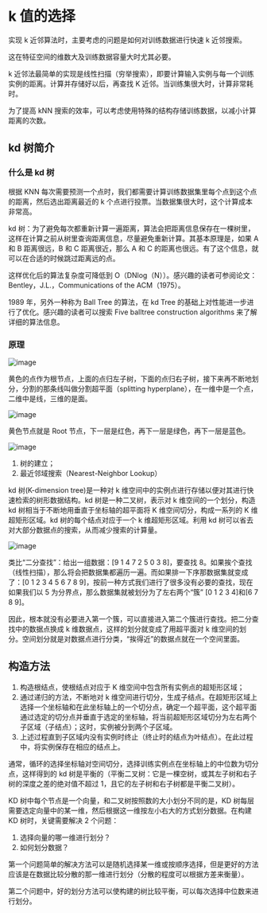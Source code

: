 # k 值的选择

实现 k 近邻算法时，主要考虑的问题是如何对训练数据进行快速 k 近邻搜索。

这在特征空间的维数大及训练数据容量大时尤其必要。

k 近邻法最简单的实现是线性扫描（穷举搜索），即要计算输入实例与每一个训练实例的距离。计算并存储好以后，再查找 K 近邻。当训练集很大时，计算非常耗时。

为了提高 kNN 搜索的效率，可以考虑使用特殊的结构存储训练数据，以减小计算距离的次数。

## kd 树简介

### 什么是 kd 树

根据 KNN 每次需要预测一个点时，我们都需要计算训练数据集里每个点到这个点的距离，然后选出距离最近的 k 个点进行投票。当数据集很大时，这个计算成本非常高。

kd 树：为了避免每次都重新计算一遍距离，算法会把距离信息保存在一棵树里，这样在计算之前从树里查询距离信息，尽量避免重新计算。其基本原理是，如果 A 和 B 距离很远，B 和 C 距离很近，那么 A 和 C 的距离也很远。有了这个信息，就可以在合适的时候跳过距离远的点。

这样优化后的算法复杂度可降低到 O（DNlog（N））。感兴趣的读者可参阅论文：Bentley，J.L.，Communications of the ACM（1975）。

1989 年，另外一种称为 Ball Tree 的算法，在 kd Tree 的基础上对性能进一步进行了优化。感兴趣的读者可以搜索 Five balltree construction algorithms 来了解详细的算法信息。

### 原理

![image](../images/knn/kd树1.png)

黄色的点作为根节点，上面的点归左子树，下面的点归右子树，接下来再不断地划分，分割的那条线叫做分割超平面（splitting hyperplane），在一维中是一个点，二维中是线，三维的是面。

![image](../images/knn/kd树2.png)

黄色节点就是 Root 节点，下一层是红色，再下一层是绿色，再下一层是蓝色。

![image](../images/knn/kd树3.png)

1. 树的建立；
2. 最近邻域搜索（Nearest-Neighbor Lookup）

kd 树(K-dimension tree)是一种对 k 维空间中的实例点进行存储以便对其进行快速检索的树形数据结构。kd 树是一种二叉树，表示对 k 维空间的一个划分，构造 kd 树相当于不断地用垂直于坐标轴的超平面将 K 维空间切分，构成一系列的 K 维超矩形区域。kd 树的每个结点对应于一个 k 维超矩形区域。利用 kd 树可以省去对大部分数据点的搜索，从而减少搜索的计算量。

![image](../images/knn/kd树4.png)

类比“二分查找”：给出一组数据：[9 1 4 7 2 5 0 3 8]，要查找 8。如果挨个查找（线性扫描），那么将会把数据集都遍历一遍。而如果排一下序那数据集就变成了：[0 1 2 3 4 5 6 7 8 9]，按前一种方式我们进行了很多没有必要的查找，现在如果我们以 5 为分界点，那么数据集就被划分为了左右两个“簇” [0 1 2 3 4]和[6 7 8 9]。

因此，根本就没有必要进入第一个簇，可以直接进入第二个簇进行查找。把二分查找中的数据点换成 k 维数据点，这样的划分就变成了用超平面对 k 维空间的划分。空间划分就是对数据点进行分类，“挨得近”的数据点就在一个空间里面。

## 构造方法

1. 构造根结点，使根结点对应于 K 维空间中包含所有实例点的超矩形区域；
2. 通过递归的方法，不断地对 k 维空间进行切分，生成子结点。在超矩形区域上选择一个坐标轴和在此坐标轴上的一个切分点，确定一个超平面，这个超平面通过选定的切分点并垂直于选定的坐标轴，将当前超矩形区域切分为左右两个子区域（子结点）；这时，实例被分到两个子区域。
3. 上述过程直到子区域内没有实例时终止（终止时的结点为叶结点）。在此过程中，将实例保存在相应的结点上。

通常，循环的选择坐标轴对空间切分，选择训练实例点在坐标轴上的中位数为切分点，这样得到的 kd 树是平衡的（平衡二叉树：它是一棵空树，或其左子树和右子树的深度之差的绝对值不超过 1，且它的左子树和右子树都是平衡二叉树）。

KD 树中每个节点是一个向量，和二叉树按照数的大小划分不同的是，KD 树每层需要选定向量中的某一维，然后根据这一维按左小右大的方式划分数据。在构建 KD 树时，关键需要解决 2 个问题：

1. 选择向量的哪一维进行划分？
2. 如何划分数据？

第一个问题简单的解决方法可以是随机选择某一维或按顺序选择，但是更好的方法应该是在数据比较分散的那一维进行划分（分散的程度可以根据方差来衡量）。

第二个问题中，好的划分方法可以使构建的树比较平衡，可以每次选择中位数来进行划分。
